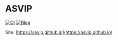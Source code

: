 # ASVIP

[![CI](https://travis-ci.org/asvip/asvip.github.io.svg?branch=hexo)](https://travis-ci.org/asvip/asvip.github.io)
[![Blog](https://img.shields.io/badge/blog-Jenly-9932CC.svg)](https://jenly1314.github.io)

Site: [https://asvip.github.io](https://asvip.github.io)
